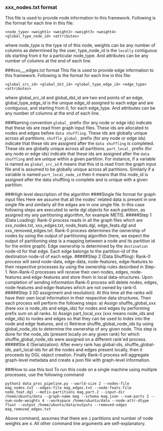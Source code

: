 ### xxx_nodes.txt format
This file is used to provide node information to this framework. Following is the format for each line in this file:
```
<node_type> <weight1> <weight2> <weight3> <weight4> <global_type_node_id> <attributes>
```
where node_type is the type id of this node, weights can be any number of columns as determined by the user, type_node_id is the `locally` contiguous ids starting from `0` for a particular node_type. And attributes can be any number of columns at the end of each line. 

###xxx___edges.txt format
This file is used to provide edge information to this framework. Following is the format for each line in this file:
```
<global_src_id> <global_dst_id> <global_type_edge_id> <edge_type> <attributes>
```
where global_src_id and global_dst_id are two end points of an edge, global_type_edge_id is the unique edge_id assigned to each edge and are contiguous, and starting from 0, for each edge_type. And attributes can be any number of columns at the end of each line. 

###Naming convention 
`global_` prefix (for any node or edge ids) indicate that these ids are read from graph input files. These ids are allocated to nodes and edges before `data shuffling`. These ids are globally unique across all partitions.
`shuffle_global_` prefix (for any node or edge ids) indicate that these ids are assigned after the `data shuffling` is completed. These ids are globally unique across all partitions.
`part_local_` prefix (for any node or edge ids) indicate that these ids are assigned after the `data shuffling` and are unique within a given partition.
For instance, if a variable is named as `global_src_id` it means that this id is read from the graph input file and is assumed to be globally unique across all partitions. Similarly if a variable is named `part_local_node_id`  then it means that this node_id is assigned after the data shuffling is complete and is unique with a given partition.

###High level description of the algorithm
####Single file format for graph input files
Here we assume that all the nodes' related data is present in one single file and similarly all the edges are in one single file. 
In this case following steps are executed to write dgl objects for each partition, as assigned my any partitioning algorithm, for example METIS. 
#####Step 1 (Data Loading):
Rank-0 process reads in all the graph files which are xxx_nodes.txt, xxx_edges.txt, node_feats.dgl, edge_feats.dgl and xxx_removed_edges.txt.
Rank-0 process determines the ownership of nodes by using the output of partitioning algorithm (here, we expect the output of partitioning step is a mapping between a node and its partition id for the entire graph). Edge ownership is determined by the `destination` node-id for that edge. Each edge belongs to the partition-id of the destination node-id of each edge. 
#####Step 2 (Data Shuffling):
Rank-0 process will send node-data, edge-data, node-features, edge-features to their respective processes by using the ownership rules described in Step-1. Non-Rank-0 processes will receive their own nodes, edges, node-features and edge-features and store them in local data-structures. Upon completion of sending information Rank-0 process will delete nodes, edges, node-features and edge-features which are not owned by rank-0. 
#####Step 3 (ID assignment and resolution): 
At this time all the ranks will have their own local information in their respective data structures. Then each process will perform the following steps: a) Assign shuffle_global_xxx (here xxx is node_ids and edge_ids) for nodes and edges by performing prefix sum on all ranks. b) Assign part_local_xxx (xxx means node_ids and edge_ids) to nodes and edges so that they can be used to index into the node and edge features, and c) Retrieve shuffle_global_node_ids by using global_node_ids to determine the ownership of any given node. This step is done for the node_ids (present locally on any given rank) for which shuffle_global_node_ids were assigned on a different rank'ed process.
#####Ste 4 (Serialization): 
After every rank has global-ids, shuffle_global-ids, part_local-ids for all the nodes and edges present locally, then it proceeds by DGL object creation. Finally Rank-0 process will aggregate graph-level metadata and create a json file with graph-level information. 

###How to use this tool
To run this code on a single machine using multiple processes, use the following command
```
python3 data_proc_pipeline.py --world-size 2 --nodes-file mag_nodes.txt --edges-file mag_edges.txt --node-feats-file node_feat.dgl --metis-partitions mag_part.2 --input-dir /home/ubuntu/data --graph-name mag --schema mag.json --num-parts 2 --num-node-weights 4 --workspace /home/ubuntu/data --node-attr-dtype float --output /home/ubuntu/data/outputs --removed-edges mag_removed_edges.txt
```
Above command, assumes that there are `2` partitions and number of node weights are `4`. All other command line arguments are self-explanatory.
